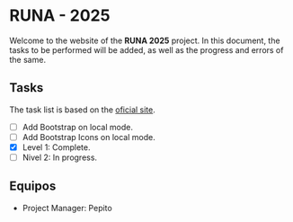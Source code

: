 # RUNA - 2025

Welcome to the website of the **RUNA 2025** project. In this document, the tasks to be performed will be added, as well as the progress and errors of the same.

## Tasks

The task list is based on the [oficial site](https://israelcueva.github.io/colegio-docs/#/3-secundaria/proyecto).

- [ ] Add Bootstrap on local mode.
- [ ] Add Bootstrap Icons on local mode.
- [x] Level 1: Complete.
- [ ] Nivel 2: In progress.

## Equipos

- Project Manager: Pepito
